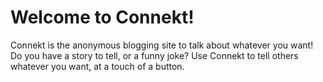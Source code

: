 # Welcome to Connekt!

Connekt is the anonymous blogging site to talk about whatever you want!
Do you have a story to tell, or a funny joke? Use Connekt to tell others whatever you want, at a touch of a button.

